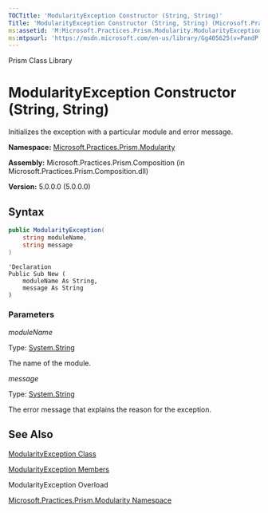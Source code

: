 ```yaml
---
TOCTitle: 'ModularityException Constructor (String, String)'
Title: 'ModularityException Constructor (String, String) (Microsoft.Practices.Prism.Modularity)'
ms:assetid: 'M:Microsoft.Practices.Prism.Modularity.ModularityException.\#ctor(System.String,System.String)'
ms:mtpsurl: 'https://msdn.microsoft.com/en-us/library/Gg405625(v=PandP.50)'
---
```


Prism Class Library

ModularityException Constructor (String, String)
================================================

Initializes the exception with a particular module and error message.

**Namespace:** [Microsoft.Practices.Prism.Modularity](https://msdn.microsoft.com/en-us/library/microsoft.practices.prism.modularity(v=pandp.50))

**Assembly:** Microsoft.Practices.Prism.Composition (in Microsoft.Practices.Prism.Composition.dll)

**Version:** 5.0.0.0 (5.0.0.0)


## Syntax


```C#
public ModularityException(
	string moduleName,
	string message
)
```

```VB
'Declaration
Public Sub New ( 
	moduleName As String,
	message As String
)
```


### Parameters

*moduleName*  

Type: [System.String](http://msdn.microsoft.com/en-us/library/s1wwdcbf)

The name of the module.

*message*

Type: [System.String](http://msdn.microsoft.com/en-us/library/s1wwdcbf)

The error message that explains the reason for the exception.

See Also
--------


[ModularityException Class](https://msdn.microsoft.com/en-us/library/microsoft.practices.prism.modularity.modularityexception(v=pandp.50))

[ModularityException Members](https://msdn.microsoft.com/en-us/library/microsoft.practices.prism.modularity.modularityexception_members(v=pandp.50))

ModularityException Overload

[Microsoft.Practices.Prism.Modularity Namespace](https://msdn.microsoft.com/en-us/library/microsoft.practices.prism.modularity(v=pandp.50))
